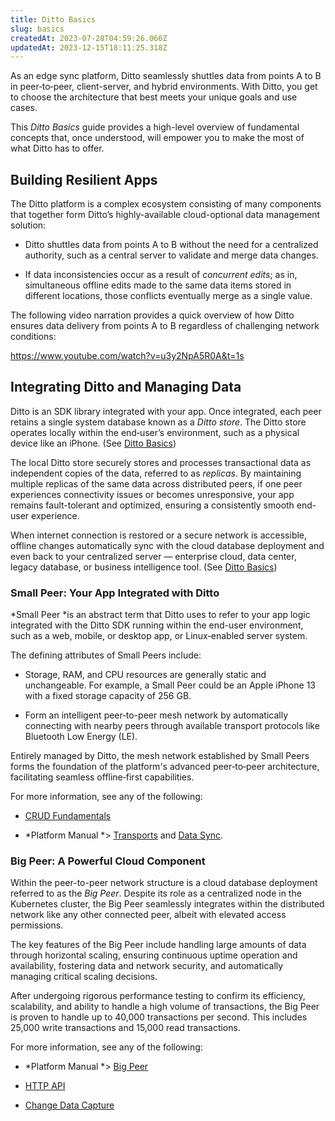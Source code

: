 ```yaml
---
title: Ditto Basics
slug: basics
createdAt: 2023-07-28T04:59:26.066Z
updatedAt: 2023-12-15T18:11:25.318Z
---
```


As an edge sync platform, Ditto seamlessly shuttles data from points A to B in peer‑to‑peer, client-server, and hybrid environments. With Ditto, you get to choose the architecture that best meets your unique goals and use cases.

This *Ditto Basics* guide provides a high-level overview of fundamental concepts that, once understood, will empower you to make the most of what Ditto has to offer.&#x20;

## Building Resilient Apps

The Ditto platform is a complex ecosystem consisting of many components that together form Ditto’s highly-available cloud-optional data management solution:

*   Ditto shuttles data from points A to B without the need for a centralized authority, such as a central server to validate and merge data changes.
    &#x20;

*   If data inconsistencies occur as a result of *concurrent edits*; as in, simultaneous offline edits made to the same data items stored in different locations, those conflicts eventually merge as a single value. 

The following video narration provides a quick overview of how Ditto ensures data delivery from points A to B regardless of challenging network conditions:&#x20;

<https://www.youtube.com/watch?v=u3y2NpA5R0A&t=1s>

## Integrating Ditto and Managing Data

Ditto is an SDK library integrated with your app. Once integrated, each peer retains a single system database known as a *Ditto store*. The Ditto store operates locally within the end‑user’s environment, such as a physical device like an iPhone. (See [Ditto Basics](docId\:QMBZjcmYAv17MucJM7bc6))

The local Ditto store securely stores and processes transactional data as independent copies of the data, referred to as *replicas*. By maintaining multiple replicas of the same data across distributed peers, if one peer experiences connectivity issues or becomes unresponsive, your app remains fault-tolerant and optimized, ensuring a consistently smooth end-user experience.

When internet connection is restored or a secure network is accessible, offline changes automatically sync with the cloud database deployment and even back to your centralized server — enterprise cloud, data center, legacy database, or business intelligence tool. (See [Ditto Basics](docId\:QMBZjcmYAv17MucJM7bc6))

### Small Peer: Your App Integrated with Ditto

*Small Peer *is an abstract term that Ditto uses to refer to your app logic integrated with the Ditto SDK running within the end-user environment, such as a web, mobile, or desktop app, or Linux‑enabled server system. 

The defining attributes of Small Peers include:

*   Storage, RAM, and CPU resources are generally static and unchangeable. For example, a Small Peer could be an Apple iPhone 13 with a fixed storage capacity of 256 GB. 


*   Form an intelligent peer‑to-peer mesh network by automatically connecting with nearby peers through available transport protocols like Bluetooth Low Energy (LE). 

Entirely managed by Ditto, the mesh network established by Small Peers forms the foundation of the platform's advanced peer‑to‑peer architecture, facilitating seamless offline‑first capabilities. &#x20;

For more information, see any of the following:

*   [CRUD Fundamentals](docId:_dbLSX1OFrQfMDfNxIY-C)

*   *Platform Manual *> [Transports](docId\:yEkicCJf07IUZYt9joSlw) and [Data Sync](docId\:OD5dTF4oaIzmzibyBJxkt).

### Big Peer: A Powerful Cloud Component

Within the peer-to-peer network structure is a cloud database deployment referred to as the *Big Peer*. Despite its role as a centralized node in the Kubernetes cluster, the Big Peer seamlessly integrates within the distributed network like any other connected peer, albeit with elevated access permissions. 

The key features of the Big Peer include handling large amounts of data through horizontal scaling, ensuring continuous uptime operation and availability, fostering data and network security, and automatically managing critical scaling decisions. 

After undergoing rigorous performance testing to confirm its efficiency, scalability, and ability to handle a high volume of transactions, the Big Peer is proven to handle up to 40,000 transactions per second. This includes 25,000 write transactions and 15,000 read transactions. &#x20;

For more information, see any of the following:

*   *Platform Manual *> [Big Peer](docId\:VJWk1tms9oB88phYiqTEo)

*   [HTTP API](docId\:WzYBu1UpzlCQ-ia3HqURC)

*   [Change Data Capture](docId\:BO2PzSHDHcJLHYtgzCpR6)


